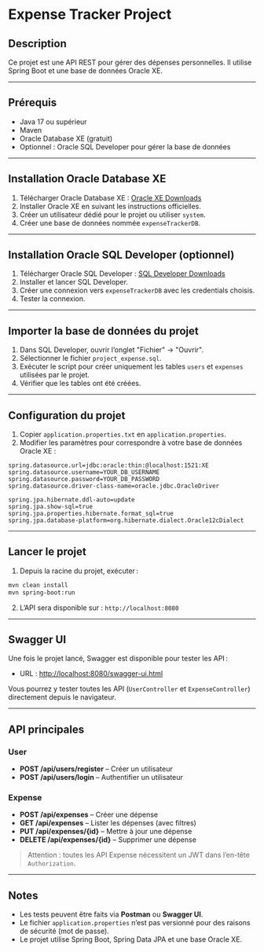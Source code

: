 # Expense Tracker Project

## Description
Ce projet est une API REST pour gérer des dépenses personnelles. Il utilise Spring Boot et une base de données Oracle XE.

---

## Prérequis

- Java 17 ou supérieur
- Maven
- Oracle Database XE (gratuit)
- Optionnel : Oracle SQL Developer pour gérer la base de données

---

## Installation Oracle Database XE

1. Télécharger Oracle Database XE : [Oracle XE Downloads](https://www.oracle.com/database/technologies/xe-downloads.html)
2. Installer Oracle XE en suivant les instructions officielles.
3. Créer un utilisateur dédié pour le projet ou utiliser `system`.
4. Créer une base de données nommée `expenseTrackerDB`.

---

## Installation Oracle SQL Developer (optionnel)

1. Télécharger Oracle SQL Developer : [SQL Developer Downloads](https://www.oracle.com/tools/downloads/sqldev-downloads.html)
2. Installer et lancer SQL Developer.
3. Créer une connexion vers `expenseTrackerDB` avec les credentials choisis.
4. Tester la connexion.

---

## Importer la base de données du projet

1. Dans SQL Developer, ouvrir l’onglet "Fichier" → "Ouvrir".
2. Sélectionner le fichier `project_expense.sql`.
3. Exécuter le script pour créer uniquement les tables `users` et `expenses` utilisées par le projet.
4. Vérifier que les tables ont été créées.

---

## Configuration du projet

1. Copier `application.properties.txt` en `application.properties`.
2. Modifier les paramètres pour correspondre à votre base de données Oracle XE :

```properties
spring.datasource.url=jdbc:oracle:thin:@localhost:1521:XE
spring.datasource.username=YOUR_DB_USERNAME
spring.datasource.password=YOUR_DB_PASSWORD
spring.datasource.driver-class-name=oracle.jdbc.OracleDriver

spring.jpa.hibernate.ddl-auto=update
spring.jpa.show-sql=true
spring.jpa.properties.hibernate.format_sql=true
spring.jpa.database-platform=org.hibernate.dialect.Oracle12cDialect
```

---

## Lancer le projet

1. Depuis la racine du projet, exécuter :

```bash
mvn clean install
mvn spring-boot:run
```

2. L’API sera disponible sur : `http://localhost:8080`

---

## Swagger UI

Une fois le projet lancé, Swagger est disponible pour tester les API :

- URL : [http://localhost:8080/swagger-ui.html](http://localhost:8080/swagger-ui.html)

Vous pourrez y tester toutes les API (`UserController` et `ExpenseController`) directement depuis le navigateur.

---

## API principales

### User

- **POST /api/users/register** – Créer un utilisateur
- **POST /api/users/login** – Authentifier un utilisateur

### Expense

- **POST /api/expenses** – Créer une dépense
- **GET /api/expenses** – Lister les dépenses (avec filtres)
- **PUT /api/expenses/{id}** – Mettre à jour une dépense
- **DELETE /api/expenses/{id}** – Supprimer une dépense

> Attention : toutes les API Expense nécessitent un JWT dans l’en-tête `Authorization`.

---

## Notes

- Les tests peuvent être faits via **Postman** ou **Swagger UI**.
- Le fichier `application.properties` n’est pas versionné pour des raisons de sécurité (mot de passe).
- Le projet utilise Spring Boot, Spring Data JPA et une base Oracle XE.

